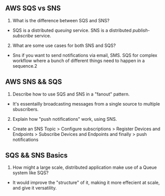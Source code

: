 ## AWS SQS vs SNS

1. What is the difference between SQS and SNS?

* SQS is a distributed *queuing* service. SNS is a distributed *publish-subscribe* service.

2. What are some use cases for both SNS and SQS?

* Sns if you want to send notifications via email, SMS. SQS for complex workflow where a bunch of different things need to happen in a sequence.2

## AWS SNS && SQS

1. Describe how to use SQS and SNS in a "fanout" pattern.

* It's essentailly broadcasting messages from a single source to multiple sbuscribers.

2. Explain how "push notifications" work, using SNS.

* Create an SNS Topic > Configure subscriptions > Register Devices and Endpoints > Subscribe Devices and Endpoints and finally > push notifications

## SQS && SNS Basics

1. How might a large scale, distributed application make use of a Queue system like SQS?

* It would improve the "structure" of it, making it more effecient at scale, and give it versatility.